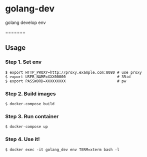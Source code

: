 golang-dev
=====================

golang develop env

=======


Usage
-----

### Step 1. Set env ###

```
$ export HTTP_PROXY=http://proxy.example.com:8080 # use proxy
$ export USER_NAME=XXX00000                       # 35id
$ export PASSWORD=XXXXXXXXX                       # pw
```

### Step 2. Build images ###

```
$ docker-compose build
```

### Step 3. Run container ###

```
$ docker-compose up
```

### Step 4. Use it! ###

```
$ docker exec -it golang_dev env TERM=xterm bash -l

```

